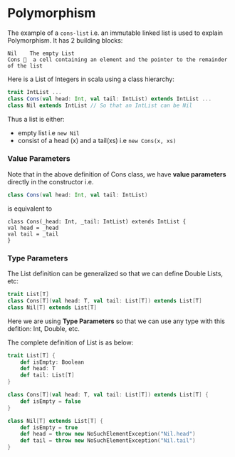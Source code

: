 # Polymorphism

The example of a `cons-list` i.e. an immutable linked list is used to explain Polymorphism. It has 2 building blocks:
```
Nil    The empty List
Cons   a cell containing an element and the pointer to the remainder of the list
```

Here is a List of Integers in scala using a class hierarchy:
```scala
trait IntList ...
class Cons(val head: Int, val tail: IntList) extends IntList ...
class Nil extends IntList // So that an IntList can be Nil
```
Thus a list is either:
* empty list i.e `new Nil`
* consist of a head (x) and a tail(xs) i.e `new Cons(x, xs)`

### Value Parameters

Note that in the above definition of Cons class, we have **value parameters** directly in the constructor i.e.
```scala
class Cons(val head: Int, val tail: IntList)
```
is equivalent to 
```
class Cons(_head: Int, _tail: IntList) extends IntList {
val head = _head
val tail = _tail
}
```

### Type Parameters

The List definition can be generalized so that we can define Double Lists, etc:
```scala
trait List[T]
class Cons[T](val head: T, val tail: List[T]) extends List[T]
class Nil[T] extends List[T]
```
Here we are using **Type Parameters** so that we can use any type with this defition: Int, Double, etc.

The complete definition of List is as below:
```scala
trait List[T] {
    def isEmpty: Boolean
    def head: T
    def tail: List[T]
}

class Cons[T](val head: T, val tail: List[T]) extends List[T] {
    def isEmpty = false
}

class Nil[T] extends List[T] {
    def isEmpty = true
    def head = throw new NoSuchElementException("Nil.head")
    def tail = throw new NoSuchElementException("Nil.tail")
}
```



